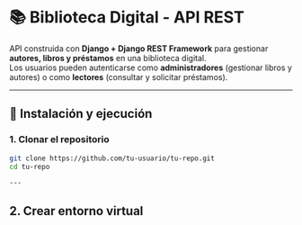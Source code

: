 # 📚 Biblioteca Digital - API REST

API construida con **Django + Django REST Framework** para gestionar **autores, libros y préstamos** en una biblioteca digital.  
Los usuarios pueden autenticarse como **administradores** (gestionar libros y autores) o como **lectores** (consultar y solicitar préstamos).

---

## 🚀 Instalación y ejecución

### 1. Clonar el repositorio
```bash
git clone https://github.com/tu-usuario/tu-repo.git
cd tu-repo

---
```
## 2. Crear entorno virtual 

